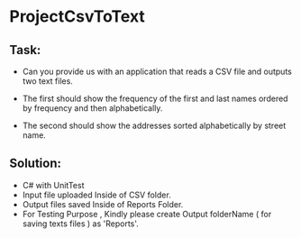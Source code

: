 # ProjectCsvToText
## Task:
- Can you provide us with an application that reads a CSV file and outputs two text files.

- The first should show the frequency of the first and last names ordered by frequency and then alphabetically.

- The second should show the addresses sorted alphabetically by street name.

## Solution:
- C# with UnitTest
- Input file uploaded Inside of CSV folder.
- Output files saved Inside of Reports Folder. 
- For Testing Purpose , Kindly please create Output folderName ( for saving texts files ) as 'Reports'. 
